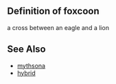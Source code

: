 ## Definition of foxcoon

a cross between an eagle and a lion

## See Also

- [mythsona](./mythsona)
- [hybrid](./hybrid)
